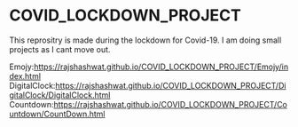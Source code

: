 # COVID_LOCKDOWN_PROJECT
This reprositry is made during the lockdown for Covid-19. I am doing small projects as I cant move out.

Emojy:https://rajshashwat.github.io/COVID_LOCKDOWN_PROJECT/Emojy/index.html
DigitalClock:https://rajshashwat.github.io/COVID_LOCKDOWN_PROJECT/DigitalClock/DigitalClock.html
Countdown:https://rajshashwat.github.io/COVID_LOCKDOWN_PROJECT/Countdown/CountDown.html
